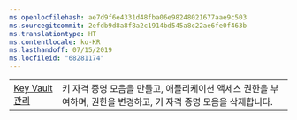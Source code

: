 ```yaml
---
ms.openlocfilehash: ae7d9f6e4331d48fba06e98248021677aae9c503
ms.sourcegitcommit: 2efdb9d8a8f8a2c1914bd545a8c22ae6fe0f463b
ms.translationtype: HT
ms.contentlocale: ko-KR
ms.lasthandoff: 07/15/2019
ms.locfileid: "68281174"
---
```

|  |  |
|---------|---------|
| [Key Vault 관리][1] | 키 자격 증명 모음을 만들고, 애플리케이션 액세스 권한을 부여하며, 권한을 변경하고, 키 자격 증명 모음을 삭제합니다. |

[1]: https://azure.microsoft.com/resources/samples/key-vault-java-manage-key-vaults/
